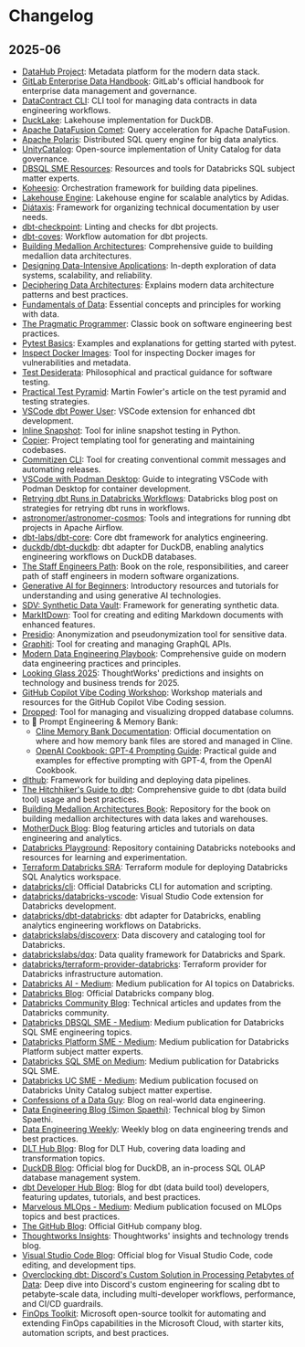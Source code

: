 # Changelog

## 2025-06
- [DataHub Project](https://github.com/datahub-project/datahub): Metadata platform for the modern data stack.
- [GitLab Enterprise Data Handbook](https://handbook.gitlab.com/handbook/enterprise-data/): GitLab's official handbook for enterprise data management and governance.
- [DataContract CLI](https://github.com/datacontract/datacontract-cli): CLI tool for managing data contracts in data engineering workflows.
- [DuckLake](https://github.com/duckdb/ducklake): Lakehouse implementation for DuckDB.
- [Apache DataFusion Comet](https://github.com/apache/datafusion-comet): Query acceleration for Apache DataFusion.
- [Apache Polaris](https://github.com/apache/polaris): Distributed SQL query engine for big data analytics.
- [UnityCatalog](https://github.com/unitycatalog/unitycatalog): Open-source implementation of Unity Catalog for data governance.
- [DBSQL SME Resources](https://github.com/CodyAustinDavis/dbsql_sme/tree/main): Resources and tools for Databricks SQL subject matter experts.
- [Koheesio](https://github.com/Nike-Inc/koheesio): Orchestration framework for building data pipelines.
- [Lakehouse Engine](https://github.com/adidas/lakehouse-engine): Lakehouse engine for scalable analytics by Adidas.
- [Diátaxis](https://diataxis.fr/): Framework for organizing technical documentation by user needs.
- [dbt-checkpoint](https://github.com/dbt-checkpoint/dbt-checkpoint): Linting and checks for dbt projects.
- [dbt-coves](https://github.com/datacoves/dbt-coves): Workflow automation for dbt projects.
- [Building Medallion Architectures](https://www.oreilly.com/library/view/building-medallion-architectures/9781098178826/): Comprehensive guide to building medallion data architectures.
- [Designing Data-Intensive Applications](https://www.oreilly.com/library/view/designing-data-intensive-applications/9781098119058/): In-depth exploration of data systems, scalability, and reliability.
- [Deciphering Data Architectures](https://www.oreilly.com/library/view/deciphering-data-architectures/9781098150754/): Explains modern data architecture patterns and best practices.
- [Fundamentals of Data](https://www.oreilly.com/library/view/fundamentals-of-data/9781098108298/): Essential concepts and principles for working with data.
- [The Pragmatic Programmer](https://www.oreilly.com/library/view/the-pragmatic-programmer/9780135956977/): Classic book on software engineering best practices.
- [Pytest Basics](https://github.com/The-Compiler/pytest-basics): Examples and explanations for getting started with pytest.
- [Inspect Docker Images](https://github.com/pythonmonty/inspect-docker-images): Tool for inspecting Docker images for vulnerabilities and metadata.
- [Test Desiderata](https://testdesiderata.com/): Philosophical and practical guidance for software testing.
- [Practical Test Pyramid](https://martinfowler.com/articles/practical-test-pyramid.html): Martin Fowler's article on the test pyramid and testing strategies.
- [VSCode dbt Power User](https://github.com/AltimateAI/vscode-dbt-power-user/blob/master/package.json): VSCode extension for enhanced dbt development.
- [Inline Snapshot](https://github.com/15r10nk/inline-snapshot): Tool for inline snapshot testing in Python.
- [Copier](https://github.com/copier-org/copier): Project templating tool for generating and maintaining codebases.
- [Commitizen CLI](https://github.com/commitizen/cz-cli): Tool for creating conventional commit messages and automating releases.
- [VSCode with Podman Desktop](https://podman-desktop.io/blog/2025/05/05/vs-code-with-podman-desktop): Guide to integrating VSCode with Podman Desktop for container development.
- [Retrying dbt Runs in Databricks Workflows](https://community.databricks.com/t5/technical-blog/retrying-dbt-runs-in-databricks-workflows/ba-p/65766): Databricks blog post on strategies for retrying dbt runs in workflows.
- [astronomer/astronomer-cosmos](https://github.com/astronomer/astronomer-cosmos): Tools and integrations for running dbt projects in Apache Airflow.
- [dbt-labs/dbt-core](https://github.com/dbt-labs/dbt-core): Core dbt framework for analytics engineering.
- [duckdb/dbt-duckdb](https://github.com/duckdb/dbt-duckdb): dbt adapter for DuckDB, enabling analytics engineering workflows on DuckDB databases.
- [The Staff Engineers Path](https://www.oreilly.com/library/view/the-staff-engineers/9781098118723/): Book on the role, responsibilities, and career path of staff engineers in modern software organizations.
- [Generative AI for Beginners](https://github.com/microsoft/generative-ai-for-beginners): Introductory resources and tutorials for understanding and using generative AI technologies.
- [SDV: Synthetic Data Vault](https://github.com/sdv-dev/SDV): Framework for generating synthetic data.
- [MarkItDown](https://github.com/microsoft/markitdown): Tool for creating and editing Markdown documents with enhanced features.
- [Presidio](https://github.com/microsoft/presidio): Anonymization and pseudonymization tool for sensitive data.
- [Graphiti](https://github.com/getzep/graphiti): Tool for creating and managing GraphQL APIs.
- [Modern Data Engineering Playbook](https://www.thoughtworks.com/insights/e-books/modern-data-engineering-playbook): Comprehensive guide on modern data engineering practices and principles.
- [Looking Glass 2025](https://www.thoughtworks.com/en-de/insights/looking-glass): ThoughtWorks' predictions and insights on technology and business trends for 2025.
- [GitHub Copilot Vibe Coding Workshop](https://github.com/microsoft/github-copilot-vibe-coding-workshop/tree/main): Workshop materials and resources for the GitHub Copilot Vibe Coding session.
- [Dropped](https://github.com/pierceboggan/Dropped): Tool for managing and visualizing dropped database columns.
- to 🧠 Prompt Engineering & Memory Bank:
  - [Cline Memory Bank Documentation](https://docs.cline.bot/prompting/cline-memory-bank#where-are-the-memory-bank-files-stored%3F): Official documentation on where and how memory bank files are stored and managed in Cline.
  - [OpenAI Cookbook: GPT-4 Prompting Guide](https://cookbook.openai.com/examples/gpt4-1_prompting_guide): Practical guide and examples for effective prompting with GPT-4, from the OpenAI Cookbook.
- [dlthub](https://github.com/dlt-hub/dlt): Framework for building and deploying data pipelines.
- [The Hitchhiker's Guide to dbt](https://github.com/jeremyyeo/the-hitchhikers-guide-to-dbt): Comprehensive guide to dbt (data build tool) usage and best practices.
- [Building Medallion Architectures Book](https://github.com/pietheinstrengholt/building-medallion-architectures-book): Repository for the book on building medallion architectures with data lakes and warehouses.
- [MotherDuck Blog](https://motherduck.com/blog/): Blog featuring articles and tutorials on data engineering and analytics.
- [Databricks Playground](https://github.com/alexott/databricks-playground): Repository containing Databricks notebooks and resources for learning and experimentation.
- [Terraform Databricks SRA](https://github.com/databricks/terraform-databricks-sra): Terraform module for deploying Databricks SQL Analytics workspace.
- [databricks/cli](https://github.com/databricks/cli): Official Databricks CLI for automation and scripting.
- [databricks/databricks-vscode](https://github.com/databricks/databricks-vscode): Visual Studio Code extension for Databricks development.
- [databricks/dbt-databricks](https://github.com/databricks/dbt-databricks): dbt adapter for Databricks, enabling analytics engineering workflows on Databricks.
- [databrickslabs/discoverx](https://github.com/databrickslabs/discoverx): Data discovery and cataloging tool for Databricks.
- [databrickslabs/dqx](https://github.com/databrickslabs/dqx): Data quality framework for Databricks and Spark.
- [databricks/terraform-provider-databricks](https://github.com/databricks/terraform-provider-databricks): Terraform provider for Databricks infrastructure automation.
- [Databricks AI - Medium](https://medium.com/@AI-on-Databricks): Medium publication for AI topics on Databricks.
- [Databricks Blog](https://www.databricks.com): Official Databricks company blog.
- [Databricks Community Blog](https://community.databricks.com/t5/technical-blog/bg-p/technical-blog): Technical articles and updates from the Databricks community.
- [Databricks DBSQL SME - Medium](https://medium.com/dbsql-sme-engineering): Medium publication for Databricks SQL SME engineering topics.
- [Databricks Platform SME - Medium](https://medium.com/databricks-platform-sme): Medium publication for Databricks Platform subject matter experts.
- [Databricks SQL SME on Medium](https://medium.com/@databricks_sql_sme): Medium publication for Databricks SQL SME.
- [Databricks UC SME - Medium](https://medium.com/databricks-unity-catalog-sme): Medium publication focused on Databricks Unity Catalog subject matter expertise.
- [Confessions of a Data Guy](https://www.confessionsofadataguy.com/): Blog on real-world data engineering.
- [Data Engineering Blog (Simon Spaethi)](https://www.ssp.sh/): Technical blog by Simon Spaethi.
- [Data Engineering Weekly](https://www.dataengineeringweekly.com): Weekly blog on data engineering trends and best practices.
- [DLT Hub Blog](https://dlthub.com/blog): Blog for DLT Hub, covering data loading and transformation topics.
- [DuckDB Blog](https://duckdb.org/): Official blog for DuckDB, an in-process SQL OLAP database management system.
- [dbt Developer Hub Blog](https://docs.getdbt.com/blog): Blog for dbt (data build tool) developers, featuring updates, tutorials, and best practices.
- [Marvelous MLOps - Medium](https://medium.com/marvelous-mlops): Medium publication focused on MLOps topics and best practices.
- [The GitHub Blog](https://github.blog/): Official GitHub company blog.
- [Thoughtworks Insights](https://www.thoughtworks.com/insights): Thoughtworks' insights and technology trends blog.
- [Visual Studio Code Blog](https://code.visualstudio.com/): Official blog for Visual Studio Code, code editing, and development tips.
- [Overclocking dbt: Discord's Custom Solution in Processing Petabytes of Data](https://discord.com/blog/overclocking-dbt-discords-custom-solution-in-processing-petabytes-of-data): Deep dive into Discord's custom engineering for scaling dbt to petabyte-scale data, including multi-developer workflows, performance, and CI/CD guardrails.
- [FinOps Toolkit](https://github.com/microsoft/finops-toolkit): Microsoft open-source toolkit for automating and extending FinOps capabilities in the Microsoft Cloud, with starter kits, automation scripts, and best practices.
